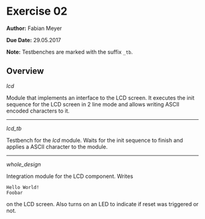 # Exercise 02

**Author:** Fabian Meyer

**Due Date:** 29.05.2017

**Note:** Testbenches are marked with the suffix ```_tb```.

## Overview

*lcd*

Module that implements an interface to the LCD screen. It executes the init
sequence for the LCD screen in 2 line mode and allows writing ASCII encoded
characters to it.

---

*lcd_tb*

Testbench for the *lcd* module. Waits for the init sequence to finish and
applies a ASCII character to the module.

---

*whole_design*

Integration module for the LCD component. Writes

```
Hello World!
Foobar
```

on the LCD screen. Also turns on an LED to indicate if reset was triggered
or not.


